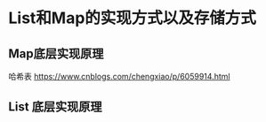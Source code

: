 # List和Map的实现方式以及存储方式

## Map底层实现原理
哈希表
https://www.cnblogs.com/chengxiao/p/6059914.html

## List 底层实现原理
